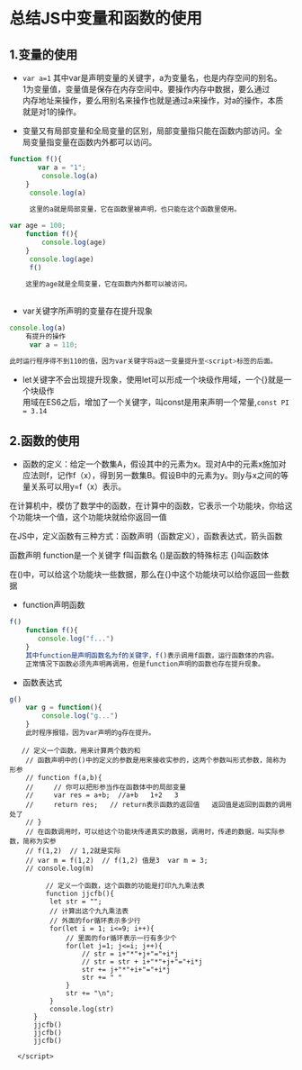 


# 总结JS中变量和函数的使用
## 1.变量的使用
- `var a=1` 其中var是声明变量的关键字，a为变量名，也是内存空间的别名。<br>
1为变量值，变量值是保存在内存空间中。要操作内存中数据，要么通过<br>
内存地址来操作，要么用别名来操作也就是通过a来操作，对a的操作，本质<br>
就是对1的操作。

- 变量又有局部变量和全局变量的区别，局部变量指只能在函数内部访问。全<br>
局变量指变量在函数内外都可以访问。<br>
```javascript
function f(){
       var a = "1";  
        console.log(a)
    }
     console.log(a)
     
     这里的a就是局部变量，它在函数里被声明，也只能在这个函数里使用。
 ```
```javascript
var age = 100;
    function f(){
        console.log(age)
    }
     console.log(age)
     f()
    
    这里的age就是全局变量，它在函数内外都可以被访问。
    
```
- var关键字所声明的变量存在提升现象
 ```javascript
 console.log(a)
     有提升的操作
      var a = 110;

此时运行程序得不到110的值，因为var关键字将a这一变量提升至<script>标签的后面。
```
- let关键字不会出现提升现象，使用let可以形成一个块级作用域，一个{}就是一个块级作<br>
用域在ES6之后，增加了一个关键字，叫const是用来声明一个常量,`const PI = 3.14`

## 2.函数的使用
- 函数的定义：给定一个数集A，假设其中的元素为x。现对A中的元素x施加对应法则f，记作f（x），得到另一数集B。假设B中的元素为y。则y与x之间的等量关系可以用y=f（x）表示。
  
在计算机中，模仿了数学中的函数，在计算中的函数，它表示一个功能块，你给这个功能块一个值，这个功能块就给你返回一值
  
在JS中，定义函数有三种方式：函数声明（函数定义），函数表达式，箭头函数
  
函数声明  function是一个关键字    f叫函数名     ()是函数的特殊标志    {}叫函数体

在()中，可以给这个功能块一些数据，那么在{}中这个功能块可以给你返回一些数据
- function声明函数
```javascript
f()
    function f(){
       console.log("f...")
    }
    其中function是声明函数名为f的关键字，f()表示调用f函数，运行函数体的内容。
    正常情况下函数必须先声明再调用，但是function声明的函数也存在提升现象。
```

- 函数表达式
```javascript
g()
    var g = function(){
        console.log("g...")
    }
    此时程序报错，因为var声明的g存在提升。
  ```
       // 定义一个函数，用来计算两个数的和
        // 函数声明中的()中的定义的参数是用来接收实参的，这两个参数叫形式参数，简称为形参
        // function f(a,b){
        //     // 你可以把形参当作在函数体中的局部变量 
        //     var res = a+b;  //a+b   1+2   3 
        //     return res;   // return表示函数的返回值   返回值是返回到函数的调用处了 
        // }
        // 在函数调用时，可以给这个功能块传递真实的数据，调用时，传递的数据，叫实际参数，简称为实参
        // f(1,2)  // 1,2就是实际
        // var m = f(1,2)  // f(1,2) 值是3  var m = 3;
        // console.log(m)
    
  ````  
           // 定义一个函数，这个函数的功能是打印九九乘法表
           function jjcfb(){
            let str = "";
            // 计算出这个九九乘法表
            // 外面的for循环表示多少行
            for(let i = 1; i<=9; i++){
                // 里面的for循环表示一行有多少个
                for(let j=1; j<=i; j++){
                    // str = i+"*"+j+"="+i*j
                    // str = str + i+"*"+j+"="+i*j
                    str += j+"*"+i+"="+i*j
                    str += " "
                }
                str += "\n";
            }
            console.log(str)
        }
        jjcfb()
        jjcfb()
        jjcfb()
    
    </script>
  
 
